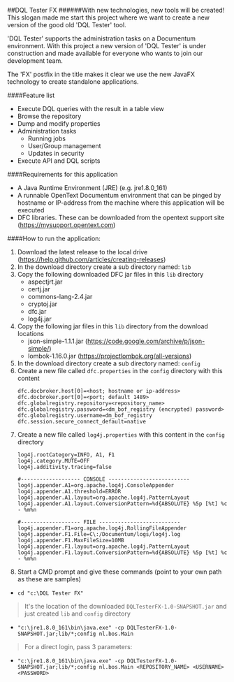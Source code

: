 ##DQL Tester FX
######With new technologies, new tools will be created!
This slogan made me start this project where we want to create a new version of the good old 'DQL Tester' tool.

'DQL Tester' supports the administration tasks on a Documentum environment. With this project a new version of 'DQL Tester' is under construction and made available for everyone who wants to join our development team.

The 'FX' postfix in the title makes it clear we use the new JavaFX technology to create standalone applications. 

####Feature list
* Execute DQL queries with the result in a table view
* Browse the repository
* Dump and modify properties
* Administration tasks
    * Running jobs
    * User/Group management
    * Updates in security
* Execute API and DQL scripts
     

####Requirements for this application
* A Java Runtime Environment (JRE) (e.g. jre1.8.0_161)
* A runnable OpenText Documentum environment that can be pinged by hostname or IP-address from the machine where this application will be executed
* DFC libraries. These can be downloaded from the opentext support site (https://mysupport.opentext.com)

####How to run the application:
1. Download the latest release to the local drive (https://help.github.com/articles/creating-releases)
2. In the download directory create a sub directory named: `lib`
3. Copy the following downloaded DFC jar files in this `lib` directory
    * aspectjrt.jar
    * certj.jar
    * commons-lang-2.4.jar
    * cryptoj.jar
    * dfc.jar
    * log4j.jar
4. Copy the following jar files in this `lib` directory from the download locations
    * json-simple-1.1.1.jar (https://code.google.com/archive/p/json-simple/)
    * lombok-1.16.0.jar (https://projectlombok.org/all-versions)
5. In the download directory create a sub directory named: `config`
6. Create a new file called `dfc.properties` in the `config` directory with this content
    ```
    dfc.docbroker.host[0]=<host; hostname or ip-address>
    dfc.docbroker.port[0]=<port; default 1489>
    dfc.globalregistry.repository=<repository_name>
    dfc.globalregistry.password=<dm_bof_registry (encrypted) password>
    dfc.globalregistry.username=dm_bof_registry
    dfc.session.secure_connect_default=native
    ```
7. Create a new file called `log4j.properties` with this content in the `config` directory
    ```
    log4j.rootCategory=INFO, A1, F1
    log4j.category.MUTE=OFF
    log4j.additivity.tracing=false
    
    #------------------- CONSOLE --------------------------
    log4j.appender.A1=org.apache.log4j.ConsoleAppender
    log4j.appender.A1.threshold=ERROR
    log4j.appender.A1.layout=org.apache.log4j.PatternLayout
    log4j.appender.A1.layout.ConversionPattern=%d{ABSOLUTE} %5p [%t] %c - %m%n
    
    #------------------- FILE --------------------------
    log4j.appender.F1=org.apache.log4j.RollingFileAppender
    log4j.appender.F1.File=C\:/Documentum/logs/log4j.log
    log4j.appender.F1.MaxFileSize=10MB
    log4j.appender.F1.layout=org.apache.log4j.PatternLayout
    log4j.appender.F1.layout.ConversionPattern=%d{ABSOLUTE} %5p [%t] %c - %m%n
    ```
4. Start a CMD prompt and give these commands (point to your own path as these are samples)
* `cd "c:\DQL Tester FX"`
>It's the location of the downloaded `DQLTesterFX-1.0-SNAPSHOT.jar` and just created `lib` and `config` directory
* `"c:\jre1.8.0_161\bin\java.exe" -cp DQLTesterFX-1.0-SNAPSHOT.jar;lib/*;config nl.bos.Main`
>For a direct login, pass 3 parameters: 
* `"c:\jre1.8.0_161\bin\java.exe" -cp DQLTesterFX-1.0-SNAPSHOT.jar;lib/*;config nl.bos.Main <REPOSITORY_NAME> <USERNAME> <PASSWORD>`